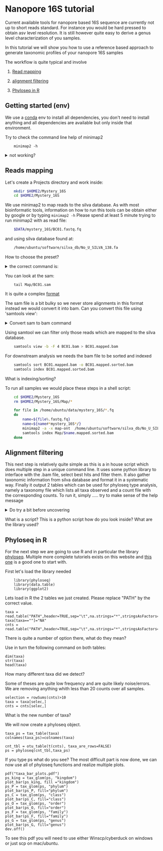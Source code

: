# Nanopore 16S tutorial

Current available tools for nanopore based 16S sequence are currently not up to short reads standard. For instance you would be hard pressed to obtain asv level resolution. It is still however quite easy to derive a genus level characterization of you samples.

In this tutorial we will show you how to use a reference based approach to generate taxonomic profiles of your nanopore 16S samples

The workflow is quite typical and involve

1. [Read mapping](#readmapping)

2. [alignment filtering](#al)

3. [Phyloseq in R ](#phyloseq)
 
## Getting started (env)


We use a [conda](https://docs.conda.io/projects/conda/en/4.6.0/_downloads/52a95608c49671267e40c689e0bc00ca/conda-cheatsheet.pdf) env to install all dependencies, you don't need to install anything and all dependencies are available but only inside that environment.   

Try to check the command line help of minimap2

	    minimap2 -h
<details><summary>not working?</summary>
<p>
Conda environment are created as independant environment to everything else, you need to "activate" an environment to be able to access the sets of tools installed inside.

	    conda env list
	    conda activate workshop
	    minimap2 -h

</p>
</details>

## Reads mapping
Let's create a Projects directory and work inside:
```bash
	mkdir $HOME2/Mystery_16S
	cd $HOME2/Mystery_16S
```
We use minimap2 to map reads to the silva database. As with most bioinformatic tools, information on how to run this tools can be obtain either by google or by typing `minimap2 -h`
Please spend at least 5 minute trying to run minimap2 with as read file:
```bash 
	$DATA/mystery_16S/BC01.fastq.fq
```
and using silva database found at:
```bash 
	/home/ubuntu/software/silva_db/No_U_SILVA_138.fa
```
How to choose the preset? 
<details><summary>the correct command is:</summary>
<p>

```bash
	cd $HOME2/Mystery_16S
	mkdir Map
	minimap2 -a -x map-ont  /home/ubuntu/software/silva_db/No_U_SILVA_138.fa $DATA/mystery_16S/BC01.fastq.fq >Map/BC01.sam
```
</p>
</details>

You can look at the sam:
```
	tail Map/BC01.sam
```

It is quite a complex [format](https://en.wikipedia.org/wiki/SAM_(file_format))

The sam file is a bit bulky so we never store alignments in this format instead we would convert it into bam. Can you convert this file using 
'samtools view':


<details><summary> Convert sam to bam command</summary>
<p>

```bash
    cd Map
    samtools view -h -b -S BC01.sam > BC01.bam
```
</p>
</details>

Using samtool we can filter only those reads which are mapped to the silva database.
```bash
    samtools view -b -F 4 BC01.bam > BC01.mapped.bam
```

For downstream analysis we needs the bam file to be sorted and indexed
```bash
	samtools sort BC01.mapped.bam -o BC01.mapped.sorted.bam 
	samtools index BC01.mapped.sorted.bam 
```
What is indexing/sorting? 

To run all samples we would place these steps in a shell script:

```bash
	cd $HOME2/Mystery_16S
	rm $HOME2/Mystery_16S/Map/*

	for file in /home/ubuntu/data/mystery_16S/*.fq
	do 
		name=${file%.fastq.fq}
		name=${name#*mystery_16S*/}		
		minimap2 -a -x map-ont  /home/ubuntu/software/silva_db/No_U_SILVA_138.fa $file | samtools view -b -F 4 - | samtools sort - > Map/$name.mapped.sorted.bam
		samtools index Map/$name.mapped.sorted.bam
	done
```
## Alignment filtering
This next step is relatively quite simple as this is a in house script which does multiple step in a unique command line.
It uses some python library to interface with the .bam file, select best hits and filter them. It also gather taxonomic information from silva database and format it in a systematic way. 
Finally it output 2 tables which can be used for phyloseq type analysis, namely a taxonomy file which lists all taxa observed and a count file with the corresponding counts. 
To run it, simply ..... try to make sense of the help message

<details><summary> Do try a bit before uncovering</summary>
<p>

```bash
	cd $HOME2/Mystery_16S
	mkdir phyloseq
	/home/ubuntu/software/Respharm_ont_workshop/map_taxa.py Map /home/ubuntu/software/silva_db/No_U_SILVA_138.fa phyloseq 
```

</p>
</details>

What is a script? This is a python script how do you look inside? What are the library used?


## Phyloseq in R
For the next step we are going to use R and in particular the library [phyloseq](https://joey711.github.io/phyloseq/index.html). Multiple more complete tutoriels exists on this website and [this one](https://joey711.github.io/phyloseq/import-data.html) is a good one to start with. 

First let's load the library needed
```
	library(phyloseq)
	library(data.table)
	library(ggplot2)
```

Lets load in R the 2 tables we just created. Please replace "PATH" by the correct value. 

    taxa = read.table("PATH",header=TRUE,sep="\t",na.strings="*",stringsAsFactors=F,row.names=1,check.names=FALSE)
    taxa[taxa==""]="NA"
    cnts = read.table("PATH",header=TRUE,sep="\t",na.strings="*",stringsAsFactors=F,row.names=1,check.names=FALSE)

There is quite a number of option there, what do they mean? 

Use in turn the following command on both tables:

    dim(taxa)
    str(taxa)
    head(taxa)

How many different taxa did we detect?

Some of theses are quite low frequency and are quite likely noise/errors. We are removing anything whith less than 20 counts over all samples.

    selection = rowSums(cnts)>10
    taxa = taxa[selec,]
	cnts = cnts[selec,]

What is the new number of taxa? 

We will now create a phyloseq object. 

    taxa_ps = tax_table(taxa)
    colnames(taxa_ps)=colnames(taxa)
    
    cnt_tbl = otu_table(t(cnts), taxa_are_rows=FALSE)
    ps = phyloseq(cnt_tbl,taxa_ps)

If you type ps what do you see?
The most difficult part is now done, we can now use all of phyloseq functions and realize multiple plots.

    pdf("taxa_bar_plots.pdf")
    ps_king = tax_glom(ps, "kingdom")
    plot_bar(ps_king, fill ="kingdom")
    ps_P = tax_glom(ps, "phylum")
    plot_bar(ps_P, fill="phylum")
    ps_C = tax_glom(ps, "class")
    plot_bar(ps_C, fill="class")
    ps_O = tax_glom(ps, "order")
    plot_bar(ps_O, fill="order")
    ps_F = tax_glom(ps, "family")
    plot_bar(ps_F, fill="family")
    ps_G = tax_glom(ps, "genus")
    plot_bar(ps_G, fill="genus")
    dev.off()

To see this pdf you will need to use either Winscp/cyberduck on windows or just scp on mac/ubuntu.
